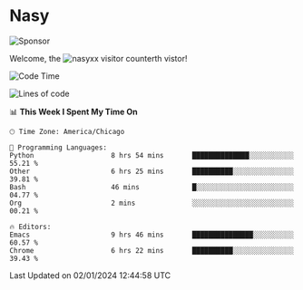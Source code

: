 # Nasy

<!--
<p align="center">
<img height="200" src="https://github-readme-stats.vercel.app/api?username=nasyxx&count_private=true&show_icons=true&theme=dracula&include_all_commits=true"/>
<img height="200" src="https://github-readme-stats.vercel.app/api/top-langs/?username=nasyxx&theme=dracula&hide=html,jupyter+notebook&count_private=true&show_icons=true"/>
</p>

  
----------------
-->

![Sponsor](https://img.shields.io/static/v1.svg?label=Sponsor&message=%E2%9D%A4&logo=GitHub&style=flat&color=pink)
 
Welcome, the ![nasyxx visitor counter](https://count.getloli.com/get/@nasyxx?theme=rule34)th vistor!
 
<!--START_SECTION:waka-->
![Code Time](http://img.shields.io/badge/Code%20Time-4%2C185%20hrs%2040%20mins-blue)

![Lines of code](https://img.shields.io/badge/From%20Hello%20World%20I%27ve%20Written-6.3%20million%20lines%20of%20code-blue)

📊 **This Week I Spent My Time On** 

```text
🕑︎ Time Zone: America/Chicago

💬 Programming Languages: 
Python                   8 hrs 54 mins       ██████████████░░░░░░░░░░░   55.21 % 
Other                    6 hrs 25 mins       ██████████░░░░░░░░░░░░░░░   39.81 % 
Bash                     46 mins             █░░░░░░░░░░░░░░░░░░░░░░░░   04.77 % 
Org                      2 mins              ░░░░░░░░░░░░░░░░░░░░░░░░░   00.21 % 

🔥 Editors: 
Emacs                    9 hrs 46 mins       ███████████████░░░░░░░░░░   60.57 % 
Chrome                   6 hrs 22 mins       ██████████░░░░░░░░░░░░░░░   39.43 % 
```


 Last Updated on 02/01/2024 12:44:58 UTC
<!--END_SECTION:waka-->

<!-- ![visitors](https://visitor-badge.laobi.icu/badge?page_id=nasyxx.nasyxx) -->
